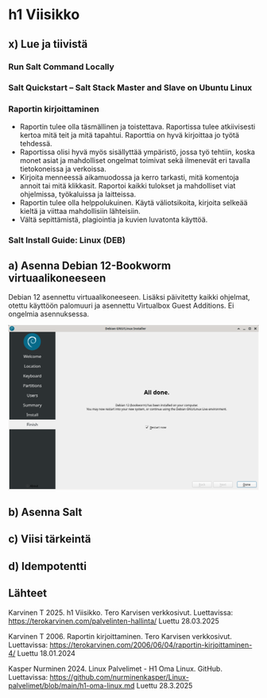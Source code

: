# h1 Viisikko

## x) Lue ja tiivistä

### Run Salt Command Locally

### Salt Quickstart – Salt Stack Master and Slave on Ubuntu Linux

### Raportin kirjoittaminen
- Raportin tulee olla täsmällinen ja toistettava. Raportissa tulee atkiivisesti kertoa mitä teit ja mitä tapahtui. Raporttia on hyvä kirjoittaa jo työtä tehdessä.
- Raportissa olisi hyvä myös sisällyttää ympäristö, jossa työ tehtiin, koska monet asiat ja mahdolliset ongelmat toimivat sekä ilmenevät eri tavalla tietokoneissa ja verkoissa.
- Kirjoita menneessä aikamuodossa ja kerro tarkasti, mitä komentoja annoit tai mitä klikkasit. Raportoi kaikki tulokset ja mahdolliset viat ohjelmissa, työkaluissa ja laitteissa.
- Raportin tulee olla helppolukuinen. Käytä väliotsikoita, kirjoita selkeää kieltä ja viittaa mahdollisiin lähteisiin.
- Vältä sepittämistä, plagiointia ja kuvien luvatonta käyttöä.

### Salt Install Guide: Linux (DEB)

## a) Asenna Debian 12-Bookworm virtuaalikoneeseen
Debian 12 asennettu virtuaalikoneeseen. Lisäksi päivitetty kaikki ohjelmat, otettu käyttöön palomuuri ja asennettu Virtualbox Guest Additions. Ei ongelmia asennuksessa.

![K1](1.png)

## b) Asenna Salt

## c) Viisi tärkeintä

## d) Idempotentti

## Lähteet
Karvinen T 2025. h1 Viisikko. Tero Karvisen verkkosivut. Luettavissa: https://terokarvinen.com/palvelinten-hallinta/ Luettu 28.03.2025

Karvinen T 2006. Raportin kirjoittaminen. Tero Karvisen verkkosivut. Luettavissa: https://terokarvinen.com/2006/06/04/raportin-kirjoittaminen-4/ Luettu 18.01.2024

Kasper Nurminen 2024. Linux Palvelimet - H1 Oma Linux. GitHub. Luettavissa: https://github.com/nurminenkasper/Linux-palvelimet/blob/main/h1-oma-linux.md Luettu 28.3.2025
